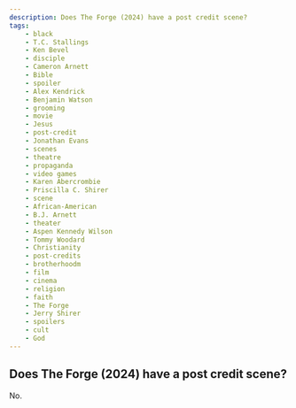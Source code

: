 ```yaml
---
description: Does The Forge (2024) have a post credit scene?
tags: 
    - black
    - T.C. Stallings
    - Ken Bevel
    - disciple
    - Cameron Arnett
    - Bible
    - spoiler
    - Alex Kendrick
    - Benjamin Watson
    - grooming
    - movie
    - Jesus
    - post-credit
    - Jonathan Evans
    - scenes
    - theatre
    - propaganda
    - video games
    - Karen Abercrombie
    - Priscilla C. Shirer
    - scene
    - African-American
    - B.J. Arnett
    - theater
    - Aspen Kennedy Wilson
    - Tommy Woodard
    - Christianity
    - post-credits
    - brotherhoodm
    - film
    - cinema
    - religion
    - faith
    - The Forge
    - Jerry Shirer
    - spoilers
    - cult
    - God
---
```


## Does The Forge (2024) have a post credit scene?

No.
